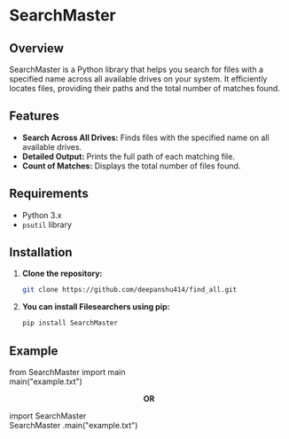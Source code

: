 # SearchMaster 

## Overview

SearchMaster  is a Python library that helps you search for files with a specified name across all available drives on your system. It efficiently locates files, providing their paths and the total number of matches found.

## Features

- **Search Across All Drives:** Finds files with the specified name on all available drives.
- **Detailed Output:** Prints the full path of each matching file.
- **Count of Matches:** Displays the total number of files found.

## Requirements

- Python 3.x
- `psutil` library

## Installation

1. **Clone the repository:**

   ```sh
   git clone https://github.com/deepanshu414/find_all.git
2. **You can install Filesearchers using pip:**

   ```sh
   pip install SearchMaster 

## Example

from SearchMaster  import main<br>
main("example.txt")

**<p align="center">OR</p>**

import SearchMaster <br>
SearchMaster .main("example.txt")
   

